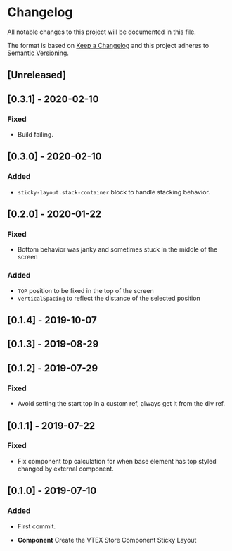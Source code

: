 # Changelog

All notable changes to this project will be documented in this file.

The format is based on [Keep a Changelog](http://keepachangelog.com/en/1.0.0/)
and this project adheres to [Semantic Versioning](http://semver.org/spec/v2.0.0.html).

## [Unreleased]

## [0.3.1] - 2020-02-10
### Fixed
- Build failing.

## [0.3.0] - 2020-02-10
### Added
- `sticky-layout.stack-container` block to handle stacking behavior.

## [0.2.0] - 2020-01-22

### Fixed

- Bottom behavior was janky and sometimes stuck in the middle of the screen

### Added

- `TOP` position to be fixed in the top of the screen
- `verticalSpacing` to reflect the distance of the selected position

## [0.1.4] - 2019-10-07

## [0.1.3] - 2019-08-29

## [0.1.2] - 2019-07-29
### Fixed
- Avoid setting the start top in a custom ref, always get it from the div ref.

## [0.1.1] - 2019-07-22
### Fixed
- Fix component top calculation for when base element has top styled changed by external component.

## [0.1.0] - 2019-07-10
### Added
- First commit.

- **Component** Create the VTEX Store Component Sticky Layout
